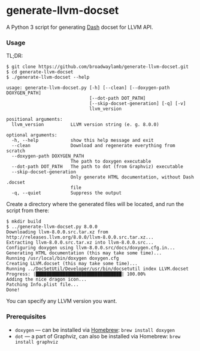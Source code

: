# generate-llvm-docset

A Python 3 script for generating [Dash](https://kapeli.com/dash) docset for LLVM API.

### Usage

TL;DR:

```
$ git clone https://github.com/broadwaylamb/generate-llvm-docset.git
$ cd generate-llvm-docset
$ ./generate-llvm-docset --help

usage: generate-llvm-docset.py [-h] [--clean] [--doxygen-path DOXYGEN_PATH]
                               [--dot-path DOT_PATH]
                               [--skip-docset-generation] [-q] [-v]
                               llvm_version

positional arguments:
  llvm_version          LLVM version string (e. g. 8.0.0)

optional arguments:
  -h, --help            show this help message and exit
  --clean               Download and regenerate everything from scratch
  --doxygen-path DOXYGEN_PATH
                        The path to doxygen executable
  --dot-path DOT_PATH   The path to dot (from Graphviz) executable
  --skip-docset-generation
                        Only generate HTML documentation, without Dash .docset
                        file
  -q, --quiet           Suppress the output
```

Create a directory where the generated files will be located, and run the script from there:

```
$ mkdir build
$ ../generate-llvm-docset.py 8.0.0
Downloading llvm-8.0.0.src.tar.xz from http://releases.llvm.org/8.0.0/llvm-8.0.0.src.tar.xz...
Extracting llvm-8.0.0.src.tar.xz into llvm-8.0.0.src...
Configuring doxygen using llvm-8.0.0.src/docs/doxygen.cfg.in...
Generating HTML documentation (this may take some time)...
Running /usr/local/bin/doxygen doxygen.cfg
Creating LLVM.docset (this may take some time)...
Running ../DocSetUtil/Developer/usr/bin/docsetutil index LLVM.docset
Progress: |████████████████████████████████| 100.00%
Adding the nice dragon icon...
Patching Info.plist file...
Done!
```

You can specify any LLVM version you want.

### Prerequisites

- `doxygen` — can be installed via [Homebrew](http://brew.sh/): `brew install doxygen`
- `dot` — a part of Graphviz, can also be installed via Homebrew: `brew install graphviz`
